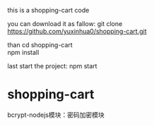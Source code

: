 this is a shopping-cart code

you can download it as fallow:
    git clone https://github.com/yuxinhua0/shopping-cart.git

than 
    cd shopping-cart  
    npm install 

last start the project:
    npm start
    
# shopping-cart

bcrypt-nodejs模块：密码加密模块
